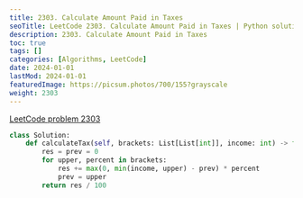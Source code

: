 ```yaml
---
title: 2303. Calculate Amount Paid in Taxes
seoTitle: LeetCode 2303. Calculate Amount Paid in Taxes | Python solution and explanation
description: 2303. Calculate Amount Paid in Taxes
toc: true
tags: []
categories: [Algorithms, LeetCode]
date: 2024-01-01
lastMod: 2024-01-01
featuredImage: https://picsum.photos/700/155?grayscale
weight: 2303
---
```


[LeetCode problem 2303](https://leetcode.com/problems/calculate-amount-paid-in-taxes/)

```python
class Solution:
    def calculateTax(self, brackets: List[List[int]], income: int) -> float:
        res = prev = 0
        for upper, percent in brackets:
            res += max(0, min(income, upper) - prev) * percent
            prev = upper
        return res / 100

```
